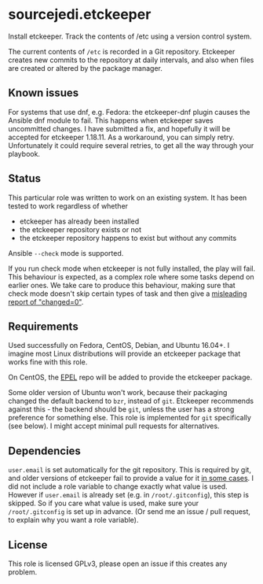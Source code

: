 # sourcejedi.etckeeper #

Install etckeeper.  Track the contents of /etc using a version control system.

The current contents of `/etc` is recorded in a Git repository.  Etckeeper creates new commits to the repository at daily intervals, and also when files are created or altered by the package manager.

## Known issues

For systems that use dnf, e.g. Fedora: the etckeeper-dnf plugin causes the Ansible dnf module to fail.  This happens when etckeeper saves uncommitted changes.  I have submitted a fix, and hopefully it will be accepted for etckeeper 1.18.11.  As a workaround, you can simply retry.  Unfortunately it could require several retries, to get all the way through your playbook.

## Status

This particular role was written to work on an existing system.  It has been tested to work regardless of whether

* etckeeper has already been installed
* the etckeeper repository exists or not
* the etckeeper repository happens to exist but without any commits

Ansible `--check` mode is supported.

If you run check mode when etckeeper is not fully installed, the play will fail.  This behaviour is expected, as a complex role where some tasks depend on earlier ones.  We take care to produce this behaviour, making sure that check mode doesn't skip certain types of task and then give a [misleading report of "changed=0"](https://stackoverflow.com/questions/42602154/idioms-for-using-the-command-module).

## Requirements

Used successfully on Fedora, CentOS, Debian, and Ubuntu 16.04+.  I imagine most Linux distributions will provide an etckeeper package that works fine with this role.

On CentOS, the [EPEL](https://fedoraproject.org/wiki/EPEL) repo will be added to provide the etckeeper package.

Some older version of Ubuntu won't work, because their packaging changed the default backend to `bzr`, instead of `git`.  Etckeeper recommends against this - the backend should be `git`, unless the user has a strong preference for something else.  This role is implemented for `git` specifically (see below).  I might accept minimal pull requests for alternatives.

## Dependencies

`user.email` is set automatically for the git repository.  This is required by git, and older versions of etckeeper fail to provide a value for it [in some cases](https://etckeeper.branchable.com/todo/requires___96__user.email__96___be_set_under_undocumented_circumstances/).  I did not include a role variable to change exactly what value is used.  However if `user.email` is already set (e.g. in `/root/.gitconfig`), this step is skipped.  So if you care what value is used, make sure your `/root/.gitconfig` is set up in advance.  (Or send me an issue / pull request, to explain why you want a role variable).


## License

This role is licensed GPLv3, please open an issue if this creates any problem.
